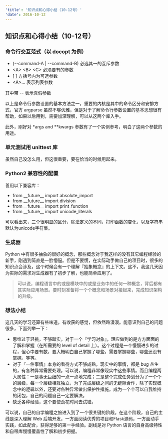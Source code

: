 ```yaml
---
'title': '知识点和心得小结（10-12号）'
'date': 2016-10-12
---
```


## 知识点和心得小结（10-12号）

### 命令行交互范式（以 docopt 为例）

- (\-\-command-A | --command-B) 必选其一的互斥参数
- \<A\> \<B\> \<C\> 必须要有的参数
- \[ \] 方括号内为可选参数
- \<A\>\... 表示列表参数

其中带 \-\- 表示真假参数

以上是命令行参数设置的基本方法之一，重要的内核是其中的命令区分和安排方式，官方 argparse 虽然不够优雅，但是对于了解命令行参数设置的基本思想很有帮助，如果以后用到，需要加深理解，可以从这两个库入手。

此外，刚好对 \*args and \*\*kwargs 参数有了一个实例参考，明白了这两个参数的用途。

### 单元测试用 unittest 库

虽然自己没怎么用，但这很重要，要在恰当的时候用起来。

### Python2 兼容性的配置


善用以下兼容库：

- from \_\_future__ import absolute_import
- from \_\_future__ import division
- from \_\_future__ import print_function
- from \_\_future__ import unicode_literals

可以看出来，三个很明显的区分，除法定义的不同，打印函数的变化，以及字符串默认为unicode字符集。

### 生成器

Python 中有很多抽象的很好的概念，那些概念对于我这样的没有其它编程经验的新手，刚遇到简直是一脸懵逼。但是不要慌，在实际动手做自己的项目时，很多的知识点会涉及，这个时候会有一个理解『抽象概念』的上下文。这不，我这几天因为实际的需求对生成器有了初步了解，也能简单应用了。

> 可以说，编程语言中的或是模块中的或是业务中的任何一种概念，背后都有其实际应用场景。要时刻准备将一个个概念和场景对接起来，完成知识架构的升级。

### 想法小结

这几天的学习还算有些味道，有收获的感觉，但依然路漫漫。能意识到自己的问题很多，下面列举一下：

- 思维过于轻挑，不够踏实，对于一个『学习对象』，理应做到的是方方面面的了解和掌握（在所需要的 level of detail 上）。这个过程是一个慢慢进步的过程，但心中要有数，要大概明白自己掌握了哪些，需要掌握哪些，哪些还没有掌握。等等。
- 对于『一件事情』本身的看待方式不够成熟，现实中的事情，都是 bug 丛生的，有各种异常需要处理。可以说，编程非常像现实中这些事情。而且编程两大属性：一是事无巨细的一点一点地完成；二是整个完成任务划分为了一个个的层级，每一个层级相互独立，为了完成层级之间的无缝隙合作，除了实现概念中的逻辑以外，还要对各种异常做出保护性措施。成为一个个可以自我维持的闭包，自己的问题自己一定要解决。
- 缺乏各种经验，这个要使劲花时间去试错。

可以说，自己的自学编程之旅进入到了一个很关键的阶段。在这个阶段，自己的主线是深入理解 Web 后端开发，一方面阅读优秀的项目和Flask源码，一方面动手实践，如此配合，获得足够的第一手经验。副线是对 Python 语言的自身高级特性和自带库慢慢覆盖性了解和初步把握。
